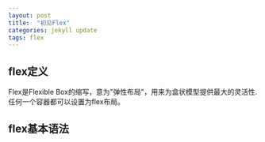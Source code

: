 ```yaml
---
layout: post
title:  "初见Flex"
categories: jekyll update
tags: flex
---
```

## flex定义
Flex是Flexible Box的缩写，意为"弹性布局"，用来为盒状模型提供最大的灵活性.任何一个容器都可以设置为flex布局。

## flex基本语法

